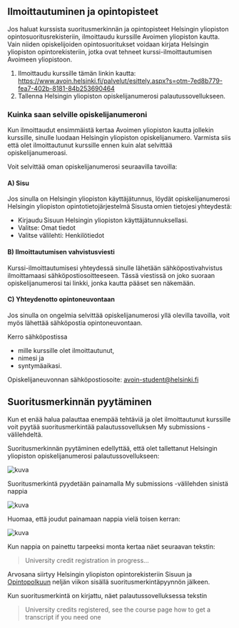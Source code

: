 
## Ilmoittautuminen ja opintopisteet 

Jos haluat kurssista suoritusmerkinnän ja opintopisteet Helsingin yliopiston opintosuoritusrekisteriin, ilmoittaudu kurssille Avoimen yliopiston kautta. Vain niiden opiskelijoiden opintosuoritukset voidaan kirjata Helsingin yliopiston opintorekisteriin, jotka ovat tehneet kurssi-ilmoittautumisen Avoimeen yliopistoon. 

1. Ilmoittaudu kurssille tämän linkin kautta: <https://www.avoin.helsinki.fi/palvelut/esittely.aspx?s=otm-7ed8b779-fea7-402b-8181-84b253690464>
2. Tallenna Helsingin yliopiston opiskelijanumerosi palautussovellukseen. 

### Kuinka saan selville opiskelijanumeroni

Kun ilmoittaudut ensimmäistä kertaa Avoimen yliopiston kautta jollekin kurssille, sinulle luodaan Helsingin yliopiston opiskelijanumero. Varmista siis että olet ilmoittautunut kurssille ennen kuin alat selvittää opiskelijanumeroasi. 

Voit selvittää oman opiskelijanumerosi seuraavilla tavoilla: 

#### A) Sisu 

Jos sinulla on Helsingin yliopiston käyttäjätunnus, löydät opiskelijanumerosi Helsingin yliopiston opintotietojärjestelmä Sisusta omien tietojesi yhteydestä: 
- Kirjaudu Sisuun Helsingin yliopiston käyttäjätunnuksellasi.  
- Valitse: Omat tiedot 
- Valitse välilehti: Henkilötiedot 

#### B) Ilmoittautumisen vahvistusviesti

Kurssi-ilmoittautumisesi yhteydessä sinulle lähetään sähköpostivahvistus ilmoittamaasi sähköpostiosoitteeseen. Tässä viestissä on joko suoraan opiskelijanumerosi tai linkki, jonka kautta pääset sen näkemään. 

#### C) Yhteydenotto opintoneuvontaan

Jos sinulla on ongelmia selvittää opiskelijanumerosi yllä olevilla tavoilla, voit myös lähettää sähköpostia opintoneuvontaan. 

Kerro sähköpostissa 
- mille kurssille olet ilmoittautunut, 
- nimesi ja 
- syntymäaikasi. 

Opiskelijaneuvonnan sähköpostiosoite: <avoin-student@helsinki.fi> 

## Suoritusmerkinnän pyytäminen

Kun et enää halua palauttaa enempää tehtäviä ja olet ilmoittautunut kurssille voit pyytää suoritusmerkintää palautussovelluksen My submissions -välilehdeltä.

Suoritusmerkinnän pyytäminen edellyttää, että olet tallettanut Helsingin yliopiston opiskelijanumerosi palautussovellukseen:

![kuva](https://raw.githubusercontent.com/mluukkai/WebPalvelinohjelmointi2022/main/images/ilmo-1.png)

Suoritusmerkintä pyydetään painamalla My submissions -välilehden sinistä nappia

![kuva](https://raw.githubusercontent.com/mluukkai/WebPalvelinohjelmointi2022/main/images/ilmo-2.png)

Huomaa, että joudut painamaan nappia vielä toisen kerran:

![kuva](https://raw.githubusercontent.com/mluukkai/WebPalvelinohjelmointi2022/main/images/ilmo-3.png)

Kun nappia on painettu tarpeeksi monta kertaa näet seuraavan tekstin:

> University credit registration in progress...

Arvosana siirtyy Helsingin yliopiston opintorekisteriin Sisuun ja [Opintopolkuun](https://opintopolku.fi/oma-opintopolku/) neljän viikon sisällä suoritusmerkintäpyynnön jälkeen.

Kun suoritusmerkintä on kirjattu, näet palautussovelluksessa tekstin

> University credits registered, see the course page how to get a transcript if you need one